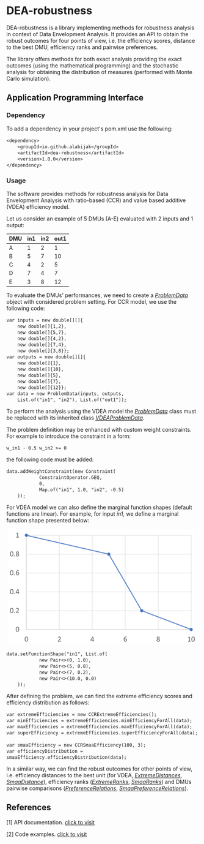 # DEA-robustness

DEA-robustness is a library implementing methods for robustness analysis in context of Data Envelopment Analysis.
It provides an API to obtain the robust outcomes for four points of view, i.e. the efficiency
scores, distance to the best DMU, efficiency ranks and pairwise preferences.

The library offers methods for both exact analysis providing the exact outcomes (using the mathematical programming)
and the stochastic analysis for obtaining the distribution of measures (performed with Monte Carlo simulation).

## Application Programming Interface

### Dependency

To add a dependency in your project's pom.xml use the following:

    <dependency>
        <groupId>io.github.alabijak</groupId>
        <artifactId>dea-robustness</artifactId>
        <version>1.0.0</version>
    </dependency>

### Usage

The software provides methods for robustness analysis for Data Envelopment Analysis with ratio-based (CCR)
and value based additive (VDEA) efficiency model.

Let us consider an example of 5 DMUs (A-E) evaluated with 2 inputs and 1 output:

| DMU | in1 | in2 | out1 |
|-----|-----|-----|------|
| A   | 1   | 2   | 1    |
| B   | 5   | 7   | 10   |
| C   | 4   | 2   | 5    |
| D   | 7   | 4   | 7    |
| E   | 3   | 8   | 12   |

To evaluate the DMUs' performances, we need to create a
_[ProblemData](https://alabijak.github.io/dea-robustness/put/dea/robustness/ProblemData.html)_
object with considered problem setting. For CCR model, we use the following code:

    var inputs = new double[][]{
        new double[]{1,2},
        new double[]{5,7},
        new double[]{4,2},
        new double[]{7,4},
        new double[]{3,8}};
    var outputs = new double[][]{
        new double[]{1},
        new double[]{10},
        new double[]{5},
        new double[]{7},
        new double[]{12}};
    var data = new ProblemData(inputs, outputs, 
        List.of("in1", "in2"), List.of("out1"));

To perform the analysis using the VDEA model
the _[ProblemData](https://alabijak.github.io/dea-robustness/put/dea/robustness/ProblemData.html)_ class must be
replaced
with
its inherited class
_[VDEAProblemData](https://alabijak.github.io/dea-robustness/put/dea/robustness/VDEAProblemData.html)_.

The problem definition may be enhanced with custom weight constraints. For example to
introduce the constraint in a form:

    w_in1 - 0.5 w_in2 >= 0

the following code must be added:

    data.addWeightConstraint(new Constraint(
                ConstraintOperator.GEQ,
                0,
                Map.of("in1", 1.0, "in2", -0.5)
        ));

For VDEA model we can also define the marginal function shapes (default functions are linear).
For example, for input _in1_, we define a marginal function shape presented below:

![marginal function shape for in1](doc/in1.png)

    data.setFunctionShape("in1", List.of(
                new Pair<>(0, 1.0),
                new Pair<>(5, 0.8),
                new Pair<>(7, 0.2),
                new Pair<>(10.0, 0.0)
        ));

After defining the problem, we can find the extreme efficiency scores and efficiency distribution
as follows:

    var extremeEfficiencies = new CCRExtremeEfficiencies();
    var minEfficiencies = extremeEfficiencies.minEfficiencyForAll(data);
    var maxEfficiencies = extremeEfficiencies.maxEfficiencyForAll(data);
    var superEfficiency = extremeEfficiencies.superEfficiencyForAll(data);
    
    var smaaEfficiency = new CCRSmaaEfficiency(100, 3);
    var efficiencyDistribution = smaaEfficiency.efficiencyDistribution(data);

In a similar way, we can find the robust outcomes for other points of view, i.e.
efficiency distances to the best unit (for VDEA,
_[ExtremeDistances](https://alabijak.github.io/dea-robustness/put/dea/robustness/ExtremeDistances.html)_,
_[SmaaDistance](https://alabijak.github.io/dea-robustness/put/dea/robustness/SmaaDistance.html)_), efficiency
ranks (_[ExtremeRanks](https://alabijak.github.io/dea-robustness/put/dea/robustness/ExtremeRanks.html)_,
_[SmaaRanks](https://alabijak.github.io/dea-robustness/put/dea/robustness/SmaaRanks.html)_)
and DMUs pairwise comparisons
(_[PreferenceRelations](https://alabijak.github.io/dea-robustness/put/dea/robustness/PreferenceRelations.html)_,
_[SmaaPreferenceRelations](https://alabijak.github.io/dea-robustness/put/dea/robustness/SmaaPreferenceRelations.html)_).

## References

[1] API documentation. [click to visit](https://alabijak.github.io/dea-robustness)

[2] Code examples. [click to visit](https://github.com/alabijak/dea-robustness-examples)
